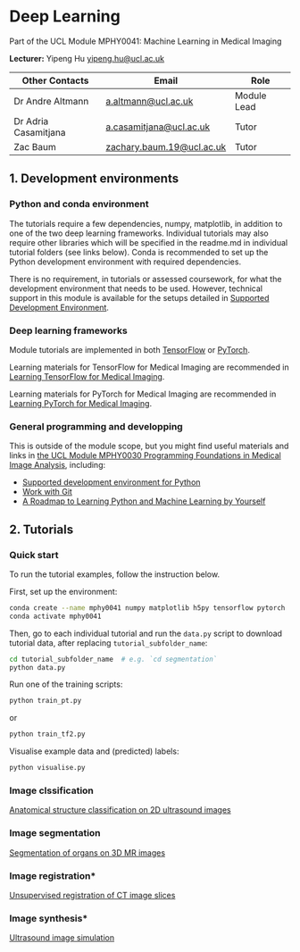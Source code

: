 # Deep Learning
Part of the UCL Module MPHY0041: Machine Learning in Medical Imaging

**Lecturer:** Yipeng Hu <yipeng.hu@ucl.ac.uk>

|**Other Contacts**   | Email                       | Role        |
|---------------------|-----------------------------|-------------|
|Dr Andre Altmann     | <a.altmann@ucl.ac.uk>       | Module Lead |
|Dr Adria Casamitjana | <a.casamitjana@ucl.ac.uk>   | Tutor       |
|Zac Baum             | <zachary.baum.19@ucl.ac.uk> | Tutor       |


## 1. Development environments

### Python and conda environment
The tutorials require a few dependencies, numpy, matplotlib, in addition to one of the two deep learning frameworks. Individual tutorials may also require other libraries which will be specified in the readme.md in individual tutorial folders (see links below). Conda is recommended to set up the Python development environment with required dependencies. 

There is no requirement, in tutorials or assessed coursework, for what the development environment that needs to be used. However, technical support in this module is available for the setups detailed in [Supported Development Environment](docs/env.md). 

### Deep learning frameworks
Module tutorials are implemented in both [TensorFlow](https://www.tensorflow.org/) or [PyTorch](https://pytorch.org/). 

Learning materials for TensorFlow for Medical Imaging are recommended in [Learning TensorFlow for Medical Imaging](docs/tensorflow.md).

Learning materials for PyTorch for Medical Imaging are recommended in [Learning PyTorch for Medical Imaging](docs/pytorch.md).

### General programming and developping
This is outside of the module scope, but you might find useful materials and links in [the UCL Module MPHY0030 Programming Foundations in Medical Image Analysis](https://weisslab.cs.ucl.ac.uk/WEISSTeaching/mphy0030), including: 
- [Supported development environment for Python](https://weisslab.cs.ucl.ac.uk/WEISSTeaching/mphy0030/-/blob/master/docs/dev_env_python.md)
- [Work with Git](https://weisslab.cs.ucl.ac.uk/WEISSTeaching/mphy0030/-/blob/master/docs/dev_env_git.md)
- [A Roadmap to Learning Python and Machine Learning by Yourself](https://weisslab.cs.ucl.ac.uk/WEISSTeaching/mphy0030/-/blob/master/docs/diy_python_ml.md)


## 2. Tutorials
### Quick start
To run the tutorial examples, follow the instruction below.

First, set up the environment:
``` bash
conda create --name mphy0041 numpy matplotlib h5py tensorflow pytorch
conda activate mphy0041
```

Then, go to each individual tutorial and run the `data.py` script to download tutorial data, after replacing `tutorial_subfolder_name`:
``` bash
cd tutorial_subfolder_name  # e.g. `cd segmentation`
python data.py
```

Run one of the training scripts:
``` bash
python train_pt.py
```
or 
``` bash
python train_tf2.py
```

Visualise example data and (predicted) labels:
``` bash
python visualise.py
```

### Image clssification
[Anatomical structure classification on 2D ultrasound images](tutorials/classification)

### Image segmentation
[Segmentation of organs on 3D MR images](tutorials/segmentation)

### Image registration*
[Unsupervised registration of CT image slices](tutorials/registration)

### Image synthesis*
[Ultrasound image simulation](tutorials/synthesis)
